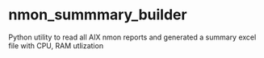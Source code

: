 # nmon_summmary_builder
Python utility to read all AIX nmon reports and generated a summary excel file with CPU, RAM utlization
